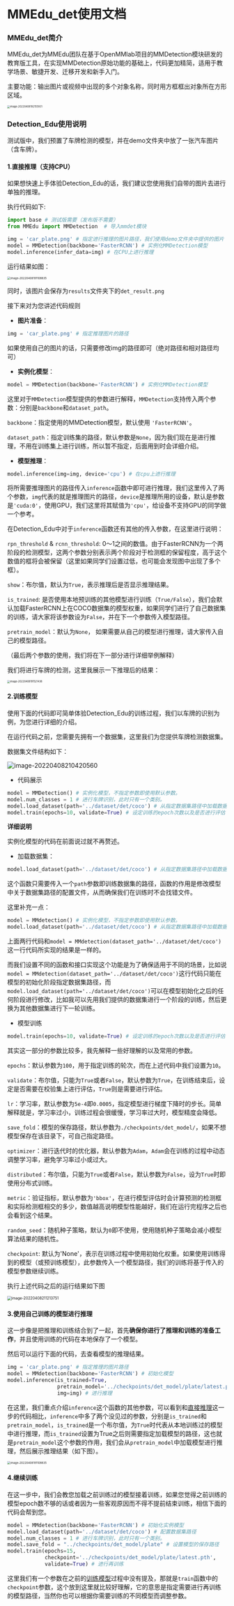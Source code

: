 # MMEdu_det使用文档
### MMEdu_det简介

MMEdu_det为MMEdu团队在基于OpenMMlab项目的MMDetection模块研发的教育版工具，在实现MMDetection原始功能的基础上，代码更加精简，适用于教学场景、敏捷开发、迁移开发和新手入门。

主要功能：输出图片或视频中出现的多个对象名称，同时用方框框出对象所在方形区域。

<img src="C:\Users\Jx_G\Desktop\mmedu_base\mmedu_base\tutorials\imgs\image-20220408192155931.png" alt="image-20220408192155931" style="zoom:40%;" />

### Detection_Edu使用说明

测试版中，我们预置了车牌检测的模型，并在demo文件夹中放了一张汽车图片（含车牌）。

#### 1.直接推理（支持CPU）

如果想快速上手体验Detection_Edu的话，我们建议您使用我们自带的图片去进行单独的推理。


执行代码如下:

```python
import base # 测试版需要（发布版不需要）
from MMEdu import MMDetection  # 导入mmdet模块

img = 'car_plate.png' # 指定进行推理的图片路径，我们使用demo文件夹中提供的图片
model = MMDetection(backbone='FasterRCNN') # 实例化MMDetection模型
model.inference(infer_data=img) # 在CPU上进行推理
```

运行结果如图：

<img src="\imgs\image-20220408191108835.png" alt="image-20220408191108835" style="zoom:45%;" />

同时，该图片会保存为`results`文件夹下的`det_result.png`

接下来对为您讲述代码规则

- **图片准备**：

```python
img = 'car_plate.png' # 指定推理图片的路径
```

如果使用自己的图片的话，只需要修改img的路径即可（绝对路径和相对路径均可）

- **实例化模型**：

```python
model = MMDetection(backbone='FasterRCNN') # 实例化MMDetection模型
```

这里对于`MMDetection`模型提供的参数进行解释，`MMDetection`支持传入两个参数：分别是`backbone`和`dataset_path`。

`backbone`：指定使用的MMDetection模型，默认使用 `'FasterRCNN'`。

`dataset_path`：指定训练集的路径，默认参数是`None`，因为我们现在是进行推理，不用在训练集上进行训练，所以暂不指定，后面用到时会详细介绍。

- **模型推理**：

```python
model.inference(img=img, device='cpu') # 在cpu上进行推理
```
将所需要推理图片的路径传入`inference`函数中即可进行推理，我们这里传入了两个参数，`img`代表的就是推理图片的路径，`device`是推理所用的设备，默认是参数是`'cuda:0'`，使用GPU，我们这里将其赋值为`'cpu'`，给设备不支持GPU的同学做一个参考。

在Detection_Edu中对于`inference`函数还有其他的传入参数，在这里进行说明：


`rpn_threshold` & `rcnn_threshold`: 0～1之间的数值。由于FasterRCNN为一个两阶段的检测模型，这两个参数分别表示两个阶段对于检测框的保留程度，高于这个数值的框将会被保留（这里如果同学们设置过低，也可能会发现图中出现了多个框）。

`show`：布尔值，默认为`True`，表示推理后是否显示推理结果。


`is_trained`: 是否使用本地预训练的其他模型进行训练（`True/False`），我们会默认加载FasterRCNN上在COCO数据集的模型权重，如果同学们进行了自己数据集的训练，请大家将该参数设为`False`，并在下一个参数传入模型路径。


`pretrain_model`：默认为`None`， 如果需要从自己的模型进行推理，请大家传入自己的模型路径。

（最后两个参数的使用，我们将在下一部分进行详细举例解释）

我们将进行车牌的检测，这里我展示一下推理后的结果：


<img src="C:\Users\Jx_G\Desktop\mmedu_base\mmedu_base\tutorials\imgs\image-20220408191521436.png" alt="image-20220408191521436" style="zoom:40%;" />


#### 2.训练模型

使用下面的代码即可简单体验Detection_Edu的训练过程，我们以车牌的识别为例，为您进行详细的介绍。



在运行代码之前，您需要先拥有一个数据集，这里我们为您提供车牌检测数据集。

数据集文件结构如下：

![image-20220408210420560](C:\Users\Jx_G\Desktop\mmedu_base\mmedu_base\tutorials\imgs\image-20220408210420560.png)


- 代码展示

~~~python
model = MMDetection() # 实例化模型，不指定参数即使用默认参数。
model.num_classes = 1 # 进行车牌识别，此时只有一个类别。
model.load_dataset(path='../dataset/det/coco') # 从指定数据集路径中加载数据
model.train(epochs=10, validate=True) # 设定训练的epoch次数以及是否进行评估
~~~


**详细说明**

实例化模型的代码在前面说过就不再赘述。

- 加载数据集：

~~~python
model.load_dataset(path='../dataset/det/coco') # 从指定数据集路径中加载数据
~~~

这个函数只需要传入一个`path`参数即训练数据集的路径，函数的作用是修改模型中关于数据集路径的配置文件，从而确保我们在训练时不会找错文件。

这里补充一点：

~~~python
model = MMdetection() # 实例化模型，不指定参数即使用默认参数。
model.load_dataset(path='../dataset/det/coco') # 从指定数据集路径中加载数据
~~~

上面两行代码和`model = MMdetection(dataset_path='../dataset/det/coco')`这一行代码所实现的结果是一样的。

而我们设置不同的函数和接口实现这个功能是为了确保适用于不同的场景，比如说`model = MMdetection(dataset_path='../dataset/det/coco')`这行代码只能在模型的初始化阶段指定数据集路径，而`model.load_dataset(path='../dataset/det/coco')`可以在模型初始化之后的任何阶段进行修改，比如我可以先用我们提供的数据集进行一个阶段的训练，然后更换为其他数据集进行下一轮训练。


- 模型训练

~~~python
model.train(epochs=10, validate=True) # 设定训练的epoch次数以及是否进行评估
~~~

其实这一部分的参数比较多，我先解释一些好理解的以及常用的参数。

`epochs`：默认参数为`100`，用于指定训练的轮次，而在上述代码中我们设置为`10`。

`validate`：布尔值，只能为`True`或者`False`，默认参数为`True`，在训练结束后，设定是否需要在校验集上进行评估，`True`则是需要进行评估。

`lr`：学习率，默认参数为`5e-4`即`0.0005`，指定模型进行梯度下降时的步长。简单解释就是，学习率过小，训练过程会很缓慢，学习率过大时，模型精度会降低。

`save_fold`：模型的保存路径，默认参数为`./checkpoints/det_model/`，如果不想模型保存在该目录下，可自己指定路径。

`optimizer`：进行迭代时的优化器，默认参数为`Adam`，`Adam`会在训练的过程中动态调整学习率，避免学习率过小或过大。

`distributed`：布尔值，只能为`True`或者`False`，默认参数为`False`，设为`True`时即使用分布式训练。

`metric`：验证指标，默认参数为`'bbox'`，在进行模型评估时会计算预测的检测框和实际检测框相交的多少，数值越高说明模型性能越好，我们在运行完程序之后也会看到这个结果。

`random_seed`：随机种子策略，默认为`0`即不使用，使用随机种子策略会减小模型算法结果的随机性。

`checkpoint`: 默认为'None'，表示在训练过程中使用初始化权重。如果使用训练得到的模型（或预训练模型），此参数传入一个模型路径，我们的训练将基于传入的模型参数继续训练。


执行上述代码之后的运行结果如下图

<img src="C:\Users\Jx_G\Desktop\mmedu_base\mmedu_base\tutorials\imgs\image-20220408211213751.png" alt="image-20220408211213751" style="zoom:60%;" />




#### 3.使用自己训练的模型进行推理

这一步像是把推理和训练结合到了一起，首先**确保你进行了推理和训练的准备工作**，并且使用训练的代码在本地保存了一个模型。

然后可以运行下面的代码，去查看模型的推理结果。

~~~python
img = 'car_plate.png' # 指定推理的图片路径
model = MMdetection(backbone='FasterRCNN') # 初始化模型
model.inference(is_trained=True,
                pretrain_model='../checkpoints/det_model/plate/latest.pth',
                img=img) # 进行推理
~~~

在这里，我们重点介绍`inference`这个函数的其他参数，可以看到和[直接推理](####1.直接推理)这一步的代码相比，`inference`中多了两个没见过的参数，分别是`is_trained`和`pretrain_model`，`is_trained`是一个布尔值，为`True`时代表从本地训练过的模型中进行推理，而`is_trained`设置为True之后则需要指定加载模型的路径，这也就是`pretrain_model`这个参数的作用，我们会从`pretrain_model`中加载模型进行推理，然后展示推理结果（如下图）。

<img src="C:\Users\Jx_G\Desktop\mmedu_base\mmedu_base\tutorials\imgs\image-20220408191108835.png" alt="image-20220408191108835" style="zoom:45%;" />

#### 4.继续训练

在这一步中，我们会教您加载之前训练过的模型接着训练，如果您觉得之前训练的模型epoch数不够的话或者因为一些客观原因而不得不提前结束训练，相信下面的代码会帮到您。

~~~python
model = MMdetection(backbone='FasterRCNN') # 初始化实例模型
model.load_dataset(path='../dataset/det/coco') # 配置数据集路径
model.num_classes = 1 # 进行车牌识别，此时只有一个类别。
model.save_fold = "../checkpoints/det_model/plate" # 设置模型的保存路径
model.train(epochs=15,
            checkpoint='../checkpoints/det_model/plate/latest.pth',
            validate=True) # 进行再训练
~~~

这里我们有一个参数在之前的[训练模型](####2.训练模型)过程中没有提及，那就是`train`函数中的`checkpoint`参数，这个放到这里就比较好理解，它的意思是指定需要进行再训练的模型路径，当然你也可以根据你需要训练的不同模型而调整参数。











